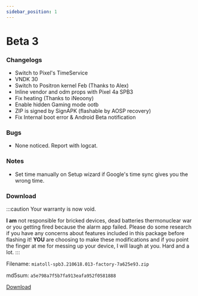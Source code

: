 ```yaml
---
sidebar_position: 1
---
```


# Beta 3 #

### Changelogs ###
- Switch to Pixel's TimeService
- VNDK 30
- Switch to Positron kernel Feb (Thanks to Alex)
- Inline vendor and odm props with Pixel 4a SPB3
- Fix heating (Thanks to iNeoony)
- Enable hidden Gaming mode ootb
- ZIP is signed by SignAPK (flashable by AOSP recovery)
- Fix Internal boot error & Android Beta notification

### Bugs ###
- None noticed. Report with logcat.

### Notes ###
- Set time manually on Setup wizard if Google's time sync gives you the wrong time.

### Download ###

:::caution
Your warranty is now void.

**I am** not responsible for bricked devices, dead batteries
thermonuclear war or you getting fired because the alarm app failed. Please
do some research if you have any concerns about features included in this package
before flashing it! **YOU** are choosing to make these modifications and if
you point the finger at me for messing up your device, I will laugh at you. Hard and a lot.
:::

Filename: `miatoll-spb3.210618.013-factory-7a625e93.zip`

md5sum: `a5e798a7f5b7fa913eafa952f0581888`

[Download](https://youtu.be/bxqLsrlakK8)